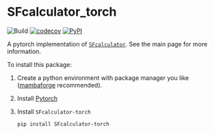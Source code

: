 # SFcalculator_torch
![Build](https://github.com/Hekstra-Lab/SFcalculator_torch/workflows/Build/badge.svg)
[![codecov](https://codecov.io/github/Hekstra-Lab/SFcalculator_torch/branch/master/graph/badge.svg?token=02GUPGPUC1)](https://codecov.io/github/Hekstra-Lab/SFcalculator_torch)
[![PyPI](https://img.shields.io/pypi/v/SFcalculator-torch?color=blue)](https://pypi.org/project/SFcalculator-torch/)

A pytorch implementation of [`SFcalculator`](https://github.com/Hekstra-Lab/SFcalculator). See the main page for more information.

To install this package:

1. Create a python environment with package manager you like ([mambaforge](https://github.com/mamba-org/mamba) recommended).

2. Install [Pytorch](https://pytorch.org/get-started/locally/)

3. Install `SFcalculator-torch`
    ```bash
    pip install SFcalculator-torch
    ```
